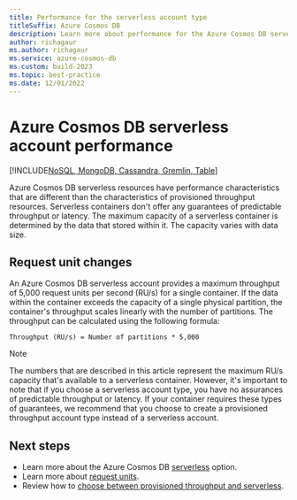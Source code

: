 ```yaml
---
title: Performance for the serverless account type
titleSuffix: Azure Cosmos DB
description: Learn more about performance for the Azure Cosmos DB serverless account type.
author: richagaur
ms.author: richagaur
ms.service: azure-cosmos-db
ms.custom: build-2023
ms.topic: best-practice
ms.date: 12/01/2022
---
```


# Azure Cosmos DB serverless account performance

[!INCLUDE[NoSQL, MongoDB, Cassandra, Gremlin, Table](includes/appliesto-nosql-mongodb-cassandra-gremlin-table.md)]

Azure Cosmos DB serverless resources have performance characteristics that are different than the characteristics of provisioned throughput resources. Serverless containers don't offer any guarantees of predictable throughput or latency. The maximum capacity of a serverless container is determined by the data that stored within it. The capacity varies with data size.

## Request unit changes

An Azure Cosmos DB serverless account provides a maximum throughput of 5,000 request units per second (RU/s) for a single container. If the data within the container exceeds the capacity of a single physical partition, the container's throughput scales linearly with the number of partitions. The throughput can be calculated using the following formula:

```
Throughput (RU/s) = Number of partitions * 5,000
```

> [!NOTE]
> The numbers that are described in this article represent the maximum RU/s capacity that's available to a serverless container. However, it's important to note that if you choose a serverless account type, you have no assurances of predictable throughput or latency. If your container requires these types of guarantees, we recommend that you choose to create a provisioned throughput account type instead of a serverless account.

## Next steps

- Learn more about the Azure Cosmos DB [serverless](serverless.md) option.
- Learn more about [request units](request-units.md).
- Review how to [choose between provisioned throughput and serverless](throughput-serverless.md).
